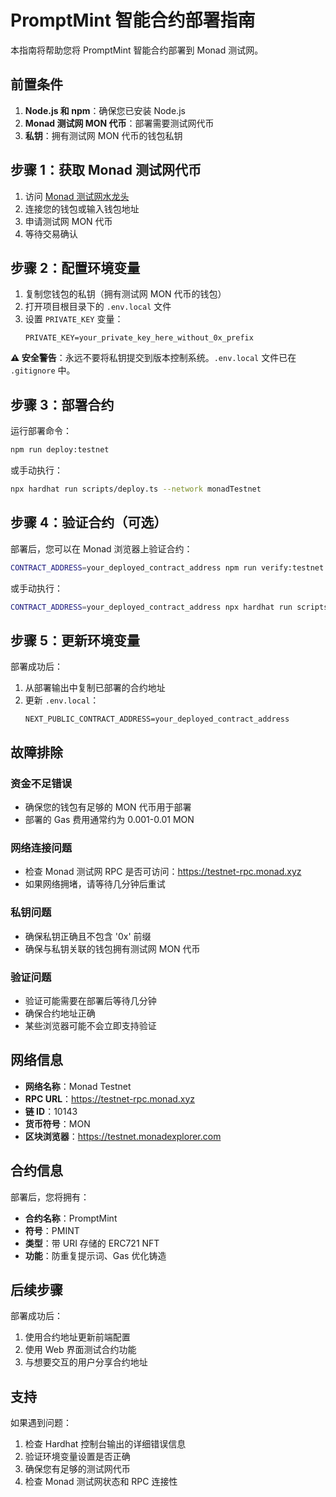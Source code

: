 # PromptMint 智能合约部署指南

本指南将帮助您将 PromptMint 智能合约部署到 Monad 测试网。

## 前置条件

1. **Node.js 和 npm**：确保您已安装 Node.js
2. **Monad 测试网 MON 代币**：部署需要测试网代币
3. **私钥**：拥有测试网 MON 代币的钱包私钥

## 步骤 1：获取 Monad 测试网代币

1. 访问 [Monad 测试网水龙头](https://testnet-faucet.monad.xyz)
2. 连接您的钱包或输入钱包地址
3. 申请测试网 MON 代币
4. 等待交易确认

## 步骤 2：配置环境变量

1. 复制您钱包的私钥（拥有测试网 MON 代币的钱包）
2. 打开项目根目录下的 `.env.local` 文件
3. 设置 `PRIVATE_KEY` 变量：
   ```
   PRIVATE_KEY=your_private_key_here_without_0x_prefix
   ```

**⚠️ 安全警告**：永远不要将私钥提交到版本控制系统。`.env.local` 文件已在 `.gitignore` 中。

## 步骤 3：部署合约

运行部署命令：

```bash
npm run deploy:testnet
```

或手动执行：

```bash
npx hardhat run scripts/deploy.ts --network monadTestnet
```

## 步骤 4：验证合约（可选）

部署后，您可以在 Monad 浏览器上验证合约：

```bash
CONTRACT_ADDRESS=your_deployed_contract_address npm run verify:testnet
```

或手动执行：

```bash
CONTRACT_ADDRESS=your_deployed_contract_address npx hardhat run scripts/verify.ts --network monadTestnet
```

## 步骤 5：更新环境变量

部署成功后：

1. 从部署输出中复制已部署的合约地址
2. 更新 `.env.local`：
   ```
   NEXT_PUBLIC_CONTRACT_ADDRESS=your_deployed_contract_address
   ```

## 故障排除

### 资金不足错误
- 确保您的钱包有足够的 MON 代币用于部署
- 部署的 Gas 费用通常约为 0.001-0.01 MON

### 网络连接问题
- 检查 Monad 测试网 RPC 是否可访问：https://testnet-rpc.monad.xyz
- 如果网络拥堵，请等待几分钟后重试

### 私钥问题
- 确保私钥正确且不包含 '0x' 前缀
- 确保与私钥关联的钱包拥有测试网 MON 代币

### 验证问题
- 验证可能需要在部署后等待几分钟
- 确保合约地址正确
- 某些浏览器可能不会立即支持验证

## 网络信息

- **网络名称**：Monad Testnet
- **RPC URL**：https://testnet-rpc.monad.xyz
- **链 ID**：10143
- **货币符号**：MON
- **区块浏览器**：https://testnet.monadexplorer.com

## 合约信息

部署后，您将拥有：
- **合约名称**：PromptMint
- **符号**：PMINT
- **类型**：带 URI 存储的 ERC721 NFT
- **功能**：防重复提示词、Gas 优化铸造

## 后续步骤

部署成功后：
1. 使用合约地址更新前端配置
2. 使用 Web 界面测试合约功能
3. 与想要交互的用户分享合约地址

## 支持

如果遇到问题：
1. 检查 Hardhat 控制台输出的详细错误信息
2. 验证环境变量设置是否正确
3. 确保您有足够的测试网代币
4. 检查 Monad 测试网状态和 RPC 连接性